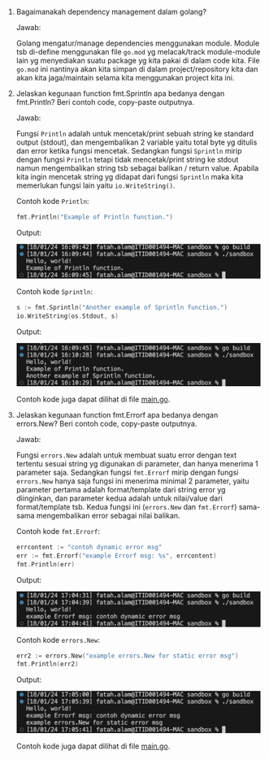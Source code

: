 1. Bagaimanakah dependency management dalam golang?

    Jawab:

    Golang mengatur/manage dependencies menggunakan module. Module tsb di-define menggunakan file `go.mod` yg melacak/track module-module lain yg menyediakan suatu package yg kita pakai di dalam code kita. File `go.mod` ini nantinya akan kita simpan di dalam project/repository kita dan akan kita jaga/maintain selama kita menggunakan project kita ini.

2. Jelaskan kegunaan function fmt.Sprintln apa bedanya dengan fmt.Println? Beri contoh code, copy-paste outputnya.

    Jawab:

    Fungsi `Println` adalah untuk mencetak/print sebuah string ke standard output (stdout), dan mengembalikan 2 variable yaitu total byte yg ditulis dan error ketika fungsi mencetak. Sedangkan fungsi `Sprintln` mirip dengan fungsi `Println` tetapi tidak mencetak/print string ke stdout namun mengembalikan string tsb sebagai balikan / return value. Apabila kita ingin mencetak string yg didapat dari fungsi `Sprintln` maka kita memerlukan fungsi lain yaitu `io.WriteString()`.

    Contoh kode `Println`:

    ```go
    fmt.Println("Example of Println function.")
    ```

    Output:

    ![contoh-println](../img/contoh-println.png)

    Contoh kode `Sprintln`:

    ```go
    s := fmt.Sprintln("Another example of Sprintln function.")
	io.WriteString(os.Stdout, s)
    ```

    Output:

    ![contoh-sprintln](../img/contoh-sprintln.png)

    Contoh kode juga dapat dilihat di file [main.go](../main.go).

3. Jelaskan kegunaan function fmt.Errorf apa bedanya dengan errors.New? Beri contoh code, copy-paste outputnya.

    Jawab:

    Fungsi `errors.New` adalah untuk membuat suatu error dengan text tertentu sesuai string yg digunakan di parameter, dan hanya menerima 1 parameter saja. Sedangkan fungsi `fmt.Errorf` mirip dengan fungsi `errors.New` hanya saja fungsi ini menerima minimal 2 parameter, yaitu parameter pertama adalah format/template dari string error yg diinginkan, dan parameter kedua adalah untuk nilai/value dari format/template tsb. Kedua fungsi ini (`errors.New` dan `fmt.Errorf`) sama-sama mengembalikan error sebagai nilai balikan.

    Contoh kode `fmt.Errorf`:

    ```go
    errcontent := "contoh dynamic error msg"
	err := fmt.Errorf("example Errorf msg: %s", errcontent)
	fmt.Println(err)
    ```

    Output:

    ![contoh-fmt-errorf](../img/contoh-fmt-errorf.png)

    Contoh kode `errors.New`:

    ```go
    err2 := errors.New("example errors.New for static error msg")
	fmt.Println(err2)
    ```

    Output:

    ![contoh-errors-new](../img/contoh-errors-new.png)

    Contoh kode juga dapat dilihat di file [main.go](../main.go).
